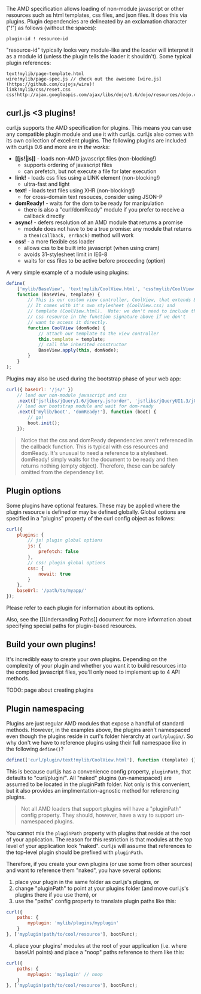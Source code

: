The AMD specification allows loading of non-module javascript or other resources
such as html templates, css files, and json files.  It does this via plugins.
Plugin dependencies are delineated by an exclamation character ("!") as follows
(without the spaces):

`plugin-id ! resource-id`

"resource-id" typically looks very module-like and the loader will interpret it
as a module id (unless the plugin tells the loader it shouldn't).  Some typical
plugin references:

	text!mylib/page-template.html
	wire!mylib/page-spec.js // check out the awesome [wire.js](https://github.com/cujojs/wire)!
	link!mylib/css/reset.css
	css!http://ajax.googleapis.com/ajax/libs/dojo/1.6/dojo/resources/dojo.css

curl.js <3 plugins!
---

curl.js supports the AMD specification for plugins.  This means you can use any
compatible plugin module and use it with curl.js.  curl.js also comes with its
own collection of excellent plugins.  The following plugins are included with
curl.js 0.6 and more are *in the works*:

* **[[js!|js]]** - loads non-AMD javascript files (non-blocking!)
	- supports ordering of javascript files
	- can prefetch, but not execute a file for later execution
* **link!** - loads css files using a LINK element (non-blocking!)
	- ultra-fast and light
* **text!** - loads text files using XHR (non-blocking!)
	- for cross-domain text resouces, consider using JSON-P
* **domReady!** - waits for the dom to be ready for manipulation
	- there is also a "curl/domReady" module if you prefer to receive a callback directly
* **async!** - defers resolution of an AMD module that returns a promise
	- module does not have to be a true promise: any module that returns a `then(callback, errback)` method will work
* **css!** - a more flexible css loader
	- allows css to be built into javascript (when using cram)
	- avoids 31-stylesheet limit in IE6-8
	- waits for css files to be active before proceeding (option)

A very simple example of a module using plugins:

```javascript
define(
	['mylib/BaseView', 'text!mylib/CoolView.html', 'css!mylib/CoolView.css'],
	function (BaseView, template) {
		// This is our custom view controller, CoolView, that extends BaseView
		// It comes with it's own stylesheet (CoolView.css) and
		// template (CoolView.html).  Note: we don't need to include the
		// css resource in the function signature above if we don't
		// want to access it directly.
		function CoolView (domNode) {
			// attach our template to the view controller
			this.template = template;
			// call the inherited constructor
			BaseView.apply(this, domNode);
		}
	}
);
```

Plugins may also be used during the bootstrap phase of your web app:

```javascript
curl({ baseUrl: '/js/' })
	// load our non-module javascript and css
	.next(['js!libs/jQuery1.6/jQuery.js!order', 'js!libs/jQueryUI1.3/jQueryUI.js!order', 'link!css/screen.css'])
	// load our bootstrap module and wait for dom-ready
	.next(['mylib/boot', 'domReady!'], function (boot) {
		// go!
		boot.init();
	});
```

> Notice that the css and domReady dependencies aren't referenced in the callback
function.  This is typical with css resources and domReady.  It's unusual to
need a reference to a stylesheet. domReady! simply waits for the document
to be ready and then returns nothing (empty object).
Therefore, these can be safely omitted from the dependency list.

Plugin options
---

Some plugins have optional features.  These may be applied where the plugin
resource is defined or may be defined globally.  Global options are specified in
a "plugins" property of the curl config object as follows:

```javascript
curl({
	plugins: {
		// js! plugin global options
		js: {
			prefetch: false
		},
		// css! plugin global options
		css: {
			nowait: true
		}
	},
	baseUrl: '/path/to/myapp/'
});
```

Please refer to each plugin for information about its options.

Also, see the [[Undersanding Paths]] document for more information about
specifying special paths for plugin-based resources.

Build your own plugins!
---

It's incredibly easy to create your own plugins.  Depending on the complexity of
your plugin and whether you want it to build resources into the compiled
javascript files, you'll only need to implement up to 4 API methods.

TODO: page about creating plugins

Plugin namespacing
---

Plugins are just regular AMD modules that expose a handful of standard methods.
However, in the examples above, the plugins aren't namespaced even though
the plugins reside in curl's folder hierarchy at `curl/plugin/`.  So why
don't we have to reference plugins using their full namespace like in
the following `define()`?

```javascript
define(['curl/plugin/text!mylib/CoolView.html'], function (template) {});
```

This is because curl.js has a convenience config property, `pluginPath`, that
defaults to "curl/plugin/".  All "naked" plugins (un-namespaced) are assumed to
be located in the pluginPath folder.  Not only is this convenient, but it also
provides an implmentation-agnostic method for referencing plugins.

> Not all AMD loaders that support plugins will have a "pluginPath" config
property.  They should, however, have a way to support un-namespaced plugins.

You cannot mix the `pluginPath` property with plugins that reside at the
root of your application.  The reason for this restriction is that
modules at the top level of your application look "naked". curl.js will
assume that references to the top-level plugin should be prefixed with
`pluginPath`.

Therefore, if you create your own plugins (or use some from other sources)
and want to reference them "naked", you have several options:

1. place your plugin in the same folder as curl.js's plugins, or
2. change "pluginPath" to point at your plugins folder (and move curl.js's
plugins there if you use them), or
3. use the "paths" config property to translate plugin paths like this:

```javascript
curl({
	paths: {
		myplugin: 'mylib/plugins/myplugin'
	}
}, ['myplugin!path/to/cool/resource'], bootFunc);
```

4. place your plugins' modules at the root of your application (i.e. where
baseUrl points) and place a "noop" paths reference to them like this:

```javascript
curl({
	paths: {
		myplugin: 'myplugin' // noop
	}
}, ['myplugin!path/to/cool/resource'], bootFunc);
```
